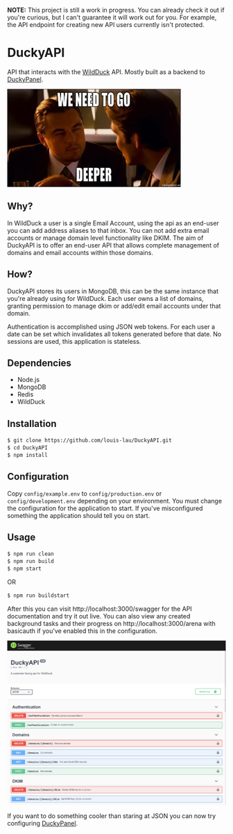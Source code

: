 __NOTE:__ This project is still a work in progress. You can already check it out if you're curious, but I can't guarantee it will work out for you. For example, the API endpoint for creating new API users currently isn't protected.

# DuckyAPI

API that interacts with the [WildDuck](https://github.com/nodemailer/wildduck) API. Mostly built as a backend to [DuckyPanel](https://github.com/louis-lau/DuckyPanel).


![We need to go deeper](docs/images/deeper.jpg)

## Why?
In WildDuck a user is a single Email Account, using the api as an end-user you can add address aliases to that inbox. You can not add extra email accounts or manage domain level functionality like DKIM. The aim of DuckyAPI is to offer an end-user API that allows complete management of domains and email accounts within those domains.

## How?
DuckyAPI stores its users in MongoDB, this can be the same instance that you're already using for WildDuck. Each user owns a list of domains, granting permission to manage dkim or add/edit email accounts under that domain.

Authentication is accomplished using JSON web tokens. For each user a date can be set which invalidates all tokens generated before that date. No sessions are used, this application is stateless.

## Dependencies
* Node.js
* MongoDB
* Redis
* WildDuck

## Installation
```bash
$ git clone https://github.com/louis-lau/DuckyAPI.git
$ cd DuckyAPI
$ npm install
```

## Configuration
Copy `config/example.env` to `config/production.env` or `config/development.env` depending on your environment. You must change the configuration for the application to start. If you've misconfigured something the application should tell you on start.

## Usage
```bash
$ npm run clean
$ npm run build
$ npm start
```
OR
```bash
$ npm run buildstart
```
After this you can visit http://localhost:3000/swagger for the 
API documentation and try it out live. You can also view any created background tasks and their progress on http://localhost:3000/arena with basicauth if you've enabled this in the configuration.

![Swagger API documentation screenshot](docs/images/swagger.png)

If you want to do something cooler than staring at JSON you can now try configuring [DuckyPanel](https://github.com/louis-lau/DuckyPanel).